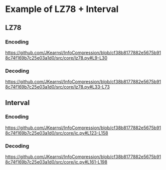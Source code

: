 # Example of LZ78 + Interval

## LZ78

### Encoding
https://github.com/JKearnsl/InfoCompression/blob/cf38b8177882e5675b918c74f169b7c25e03a1d0/src/core/lz78.py#L9-L30

### Decoding
https://github.com/JKearnsl/InfoCompression/blob/cf38b8177882e5675b918c74f169b7c25e03a1d0/src/core/lz78.py#L33-L73

## Interval

### Encoding

https://github.com/JKearnsl/InfoCompression/blob/cf38b8177882e5675b918c74f169b7c25e03a1d0/src/core/ic.py#L123-L158

### Decoding
https://github.com/JKearnsl/InfoCompression/blob/cf38b8177882e5675b918c74f169b7c25e03a1d0/src/core/ic.py#L161-L198

